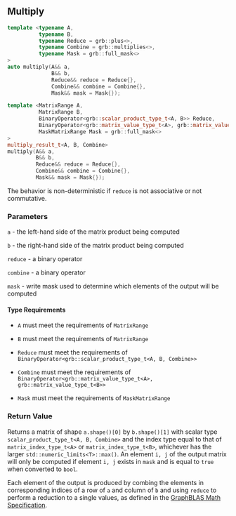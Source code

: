 ## Multiply

```cpp
template <typename A,
          typename B,
          typename Reduce = grb::plus<>,
          typename Combine = grb::multiplies<>,
          typename Mask = grb::full_mask<>
>
auto multiply(A&& a,
	          B&& b,
	          Reduce&& reduce = Reduce{},
	          Combine&& combine = Combine{},
	          Mask&& mask = Mask{});
```

```cpp
template <MatrixRange A,
          MatrixRange B,
          BinaryOperator<grb::scalar_product_type_t<A, B>> Reduce,
          BinaryOperator<grb::matrix_value_type_t<A>, grb::matrix_value_type_t<B>> Combine,
          MaskMatrixRange Mask = grb::full_mask<>
>
multiply_result_t<A, B, Combine>
multiply(A&& a,
	     B&& b,
	     Reduce&& reduce = Reduce{},
	     Combine&& combine = Combine{},
	     Mask&& mask = Mask{});
```

The behavior is non-deterministic if `reduce` is not associative or not commutative.

### Parameters
`a` - the left-hand side of the matrix product being computed

`b` - the right-hand side of the matrix product being computed

`reduce` - a binary operator

`combine` - a binary operator

`mask` - write mask used to determine which elements of the output will be computed

#### Type Requirements
- `A` must meet the requirements of `MatrixRange`

- `B` must meet the requirements of `MatrixRange`

- `Reduce` must meet the requirements of `BinaryOperator<grb::scalar_product_type_t<A, B, Combine>>`

- `Combine` must meet the requirements of `BinaryOperator<grb::matrix_value_type_t<A>, grb::matrix_value_type_t<B>>`

- `Mask` must meet the requirements of `MaskMatrixRange`

### Return Value

Returns a matrix of shape `a.shape()[0]` by `b.shape()[1]` with scalar type
`scalar_product_type_t<A, B, Combine>` and the index type equal to that of `matrix_index_type_t<A>`
or `matrix_index_type_t<B>`, whichever has the larger `std::numeric_limits<T>::max()`.  An element `i, j`
of the output matrix will only be computed if element `i, j` exists in `mask` and is equal to `true`
when converted to `bool`.

Each element of the output is produced by combing the elements in corresponding indices of a row of `a`
and column of `b` and using `reduce` to perform a reduction to a single values, as defined in the
[GraphBLAS Math Specification](https://github.com/GraphBLAS/graphblas-api-math).

